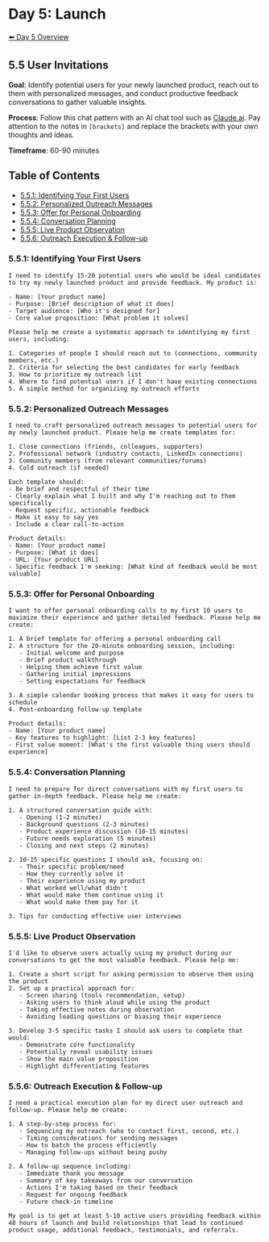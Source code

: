 # Day 5: Launch 

[⬅️ Day 5 Overview](README.md)

## 5.5 User Invitations

**Goal**: Identify potential users for your newly launched product, reach out to them with personalized messages, and conduct productive feedback conversations to gather valuable insights.

**Process**: Follow this chat pattern with an AI chat tool such as [Claude.ai](https://www.claude.ai). Pay attention to the notes in `[brackets]` and replace the brackets with your own thoughts and ideas.

**Timeframe**: 60-90 minutes

## Table of Contents
- [5.5.1: Identifying Your First Users](#551-identifying-your-first-users)
- [5.5.2: Personalized Outreach Messages](#552-personalized-outreach-messages)
- [5.5.3: Offer for Personal Onboarding](#553-offer-for-personal-onboarding)
- [5.5.4: Conversation Planning](#554-conversation-planning)
- [5.5.5: Live Product Observation](#555-live-product-observation)
- [5.5.6: Outreach Execution & Follow-up](#556-outreach-execution--follow-up)

### 5.5.1: Identifying Your First Users

```
I need to identify 15-20 potential users who would be ideal candidates to try my newly launched product and provide feedback. My product is:

- Name: [Your product name]
- Purpose: [Brief description of what it does]
- Target audience: [Who it's designed for]
- Core value proposition: [What problem it solves]

Please help me create a systematic approach to identifying my first users, including:

1. Categories of people I should reach out to (connections, community members, etc.)
2. Criteria for selecting the best candidates for early feedback
3. How to prioritize my outreach list
4. Where to find potential users if I don't have existing connections
5. A simple method for organizing my outreach efforts
```

### 5.5.2: Personalized Outreach Messages

```
I need to craft personalized outreach messages to potential users for my newly launched product. Please help me create templates for:

1. Close connections (friends, colleagues, supporters)
2. Professional network (industry contacts, LinkedIn connections)
3. Community members (from relevant communities/forums)
4. Cold outreach (if needed)

Each template should:
- Be brief and respectful of their time
- Clearly explain what I built and why I'm reaching out to them specifically
- Request specific, actionable feedback
- Make it easy to say yes 
- Include a clear call-to-action

Product details:
- Name: [Your product name]
- Purpose: [What it does]
- URL: [Your product URL]
- Specific feedback I'm seeking: [What kind of feedback would be most valuable]
```

### 5.5.3: Offer for Personal Onboarding

```
I want to offer personal onboarding calls to my first 10 users to maximize their experience and gather detailed feedback. Please help me create:

1. A brief template for offering a personal onboarding call
2. A structure for the 20-minute onboarding session, including:
   - Initial welcome and purpose
   - Brief product walkthrough
   - Helping them achieve first value
   - Gathering initial impressions
   - Setting expectations for feedback

3. A simple calendar booking process that makes it easy for users to schedule
4. Post-onboarding follow-up template

Product details:
- Name: [Your product name]
- Key features to highlight: [List 2-3 key features]
- First value moment: [What's the first valuable thing users should experience]
```

### 5.5.4: Conversation Planning

```
I need to prepare for direct conversations with my first users to gather in-depth feedback. Please help me create:

1. A structured conversation guide with:
   - Opening (1-2 minutes)
   - Background questions (2-3 minutes)
   - Product experience discussion (10-15 minutes)
   - Future needs exploration (5 minutes)
   - Closing and next steps (2 minutes)

2. 10-15 specific questions I should ask, focusing on:
   - Their specific problem/need
   - How they currently solve it
   - Their experience using my product
   - What worked well/what didn't
   - What would make them continue using it
   - What would make them pay for it

3. Tips for conducting effective user interviews
```

### 5.5.5: Live Product Observation

```
I'd like to observe users actually using my product during our conversations to get the most valuable feedback. Please help me:

1. Create a short script for asking permission to observe them using the product
2. Set up a practical approach for:
   - Screen sharing (tools recommendation, setup)
   - Asking users to think aloud while using the product
   - Taking effective notes during observation
   - Avoiding leading questions or biasing their experience

3. Develop 3-5 specific tasks I should ask users to complete that would:
   - Demonstrate core functionality
   - Potentially reveal usability issues
   - Show the main value proposition
   - Highlight differentiating features
```

### 5.5.6: Outreach Execution & Follow-up

```
I need a practical execution plan for my direct user outreach and follow-up. Please help me create:

1. A step-by-step process for:
   - Sequencing my outreach (who to contact first, second, etc.)
   - Timing considerations for sending messages
   - How to batch the process efficiently
   - Managing follow-ups without being pushy

2. A follow-up sequence including:
   - Immediate thank you message
   - Summary of key takeaways from our conversation
   - Actions I'm taking based on their feedback
   - Request for ongoing feedback
   - Future check-in timeline

My goal is to get at least 5-10 active users providing feedback within 48 hours of launch and build relationships that lead to continued product usage, additional feedback, testimonials, and referrals. 
``` 